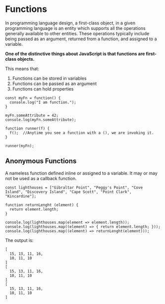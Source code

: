 # Functions

In programming language design, a first-class object, in a given programming language is an entity which supports all the operations generally available to other entities. These operations typically include being passed as an argument, returned from a function, and assigned to a variable.

**One of the distinctive things about JavaScript is that functions are first-class objects.**

This means that:

1. Functions can be stored in variables
2. Functions can be passed as an argument
3. Functions can hold properties

```
const myFn = function() {
  console.log("I am function.");
}

myFn.someAttribute = 42;
console.log(myFn.someAttribute);

function runner(f) {
  f();  //Anytime you see a function with a (), we are invoking it.
}

runner(myFn);
```

## Anonymous Functions

A nameless function defined inline or assigned to a variable. It may or may not be used as a callback function.

```
const lighthouses = ["Gibraltar Point", "Peggy's Point", "Cove Island", "Discovery Island", "Cape Scott", "Point Clark", "Kincardine"];

function returnLenght (element) {
  return element.length;
}

console.log(lighthouses.map(element => element.length));
console.log(lighthouses.map((element) => { return element.length; }));
console.log(lighthouses.map((element) => returnLenght(element)));

```

The output is:

```
[
  15, 13, 11, 16,
  10, 11, 10
]
[
  15, 13, 11, 16,
  10, 11, 10
]
[
  15, 13, 11, 16,
  10, 11, 10
]
```